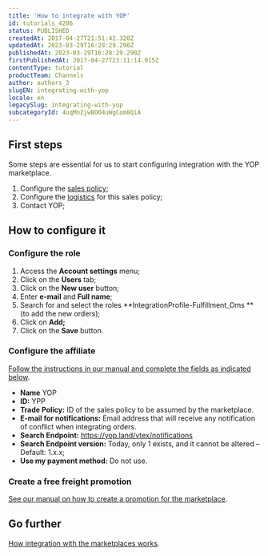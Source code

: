 ```yaml
---
title: 'How to integrate with YOP'
id: tutorials_4206
status: PUBLISHED
createdAt: 2017-04-27T21:51:42.320Z
updatedAt: 2023-03-29T16:28:29.290Z
publishedAt: 2023-03-29T16:28:29.290Z
firstPublishedAt: 2017-04-27T23:11:14.915Z
contentType: tutorial
productTeam: Channels
author: authors_3
slugEN: integrating-with-yop
locale: en
legacySlug: integrating-with-yop
subcategoryId: 4uqMnZjwBO04uWgCom8QiA
---
```


## First steps

Some steps are essential for us to start configuring integration with the YOP marketplace.
1. Configure the [sales policy](http://help.vtex.com/en/tutorial/configuring-a-marketplace-sales-policy/);
2. Configure the [logistics](http://help.vtex.com/en/tutorial/configuring-logistics-for-a-marketplace/) for this sales policy;
3. Contact YOP;

## How to configure it

### Configure the role

1. Access the **Account settings** menu;
2. Click on the **Users** tab;
3. Click on the **New user** button;
4. Enter **e-mail** and **Full name**;
5. Search for and select the roles **IntegrationProfile-Fulfillment\_Oms **(to add the new orders);
6. Click on **Add;**
7. Click on the **Save** button.

### Configure the affiliate

[Follow the instructions in our manual and complete the fields as indicated below](http://help.vtex.com/en/tutorial/configuring-affiliates/).

- **Name** YOP
- **ID:** YPP
- **Trade Policy:** ID of the sales policy to be assumed by the marketplace.
- **E-mail for notifications:** Email address that will receive any notification of conflict when integrating orders.
- **Search Endpoint:** https://yop.land/vtex/notifications
- **Search Endpoint version:** Today, only 1 exists, and it cannot be altered &#8211; Default: 1.x.x;
- **Use my payment method:** Do not use.

### Create a free freight promotion 

[See our manual on how to create a promotion for the marketplace](https://help.vtex.com/tutorial/configurar-promocao-para-marketplace--tutorials_406).

## Go further

[How integration with the marketplaces works](http://help.vtex.com/en/tutorial/integrating-with-marketplace/).

